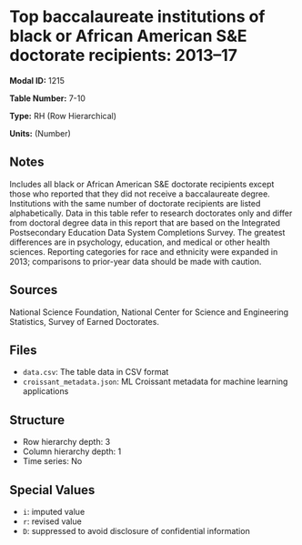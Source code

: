 # Top baccalaureate institutions of black or African American S&E doctorate recipients: 2013&#8211;17

**Modal ID:** 1215

**Table Number:** 7-10

**Type:** RH (Row Hierarchical)

**Units:** (Number)

## Notes

Includes all black or African American S&E doctorate recipients except those who reported that they did not receive a baccalaureate degree. Institutions with the same number of doctorate recipients are listed alphabetically. Data in this table refer to research doctorates only and differ from doctoral degree data in this report that are based on the Integrated Postsecondary Education Data System Completions Survey. The greatest differences are in psychology, education, and medical or other health sciences. Reporting categories for race and ethnicity were expanded in 2013; comparisons to prior-year data should be made with caution.

## Sources

National Science Foundation, National Center for Science and Engineering Statistics, Survey of Earned Doctorates.

## Files

- `data.csv`: The table data in CSV format
- `croissant_metadata.json`: ML Croissant metadata for machine learning applications

## Structure

- Row hierarchy depth: 3
- Column hierarchy depth: 1
- Time series: No

## Special Values

- `i`: imputed value
- `r`: revised value
- `D`: suppressed to avoid disclosure of confidential information
